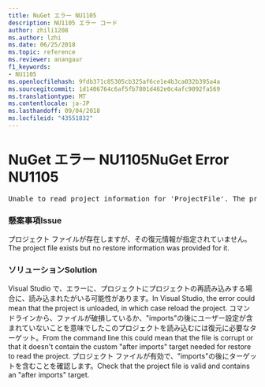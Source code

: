 ```yaml
---
title: NuGet エラー NU1105
description: NU1105 エラー コード
author: zhili1208
ms.author: lzhi
ms.date: 06/25/2018
ms.topic: reference
ms.reviewer: anangaur
f1_keywords:
- NU1105
ms.openlocfilehash: 9fdb371c85305cb325af6ce1e4b3ca032b395a4a
ms.sourcegitcommit: 1d1406764c6af5fb7801d462e0c4afc9092fa569
ms.translationtype: MT
ms.contentlocale: ja-JP
ms.lasthandoff: 09/04/2018
ms.locfileid: "43551832"
---
```

# <a name="nuget-error-nu1105"></a><span data-ttu-id="95371-103">NuGet エラー NU1105</span><span class="sxs-lookup"><span data-stu-id="95371-103">NuGet Error NU1105</span></span>

<pre>Unable to read project information for 'ProjectFile'. The project file may be invalid or missing targets required for restore.</pre>

### <a name="issue"></a><span data-ttu-id="95371-104">懸案事項</span><span class="sxs-lookup"><span data-stu-id="95371-104">Issue</span></span>
<span data-ttu-id="95371-105">プロジェクト ファイルが存在しますが、その復元情報が指定されていません。</span><span class="sxs-lookup"><span data-stu-id="95371-105">The project file exists but no restore information was provided for it.</span></span>

### <a name="solution"></a><span data-ttu-id="95371-106">ソリューション</span><span class="sxs-lookup"><span data-stu-id="95371-106">Solution</span></span>
<span data-ttu-id="95371-107">Visual Studio で、エラーに、プロジェクトにプロジェクトの再読み込みする場合に、読み込まれたがいる可能性があります。</span><span class="sxs-lookup"><span data-stu-id="95371-107">In Visual Studio, the error could mean that the project is unloaded, in which case reload the project.</span></span> <span data-ttu-id="95371-108">コマンドラインから、ファイルが破損しているか、"imports"の後にユーザー設定が含まれていないことを意味でしたこのプロジェクトを読み込むには復元に必要なターゲット。</span><span class="sxs-lookup"><span data-stu-id="95371-108">From the command line this could mean that the file is corrupt or that it doesn't contain the custom "after imports" target needed for restore to read the project.</span></span> <span data-ttu-id="95371-109">プロジェクト ファイルが有効で、"imports"の後にターゲットを含むことを確認します。</span><span class="sxs-lookup"><span data-stu-id="95371-109">Check that the project file is valid and contains an "after imports" target.</span></span>